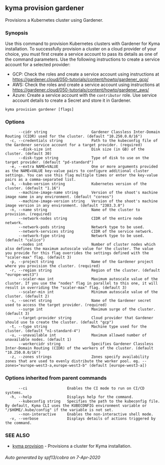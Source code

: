 ## kyma provision gardener

Provisions a Kubernetes cluster using Gardener.

### Synopsis

Use this command to provision Kubernetes clusters with Gardener for Kyma installation. 
To successfully provision a cluster on a cloud provider of your choice, you must first create a service account to pass its details as one of the command parameters. 
Use the following instructions to create a service account for a selected provider:
- GCP: Check the roles and create a service account using instructions at https://gardener.cloud/050-tutorials/content/howto/gardener_gcp/
- AWS: Check the roles and create a service account using instructions at https://gardener.cloud/050-tutorials/content/howto/gardener_aws/ 
- Azure: Create a service account with the `contributor` role. Use service account details to create a Secret and store it in Gardener.

```
kyma provision gardener [flags]
```

### Options

```
      --cidr string                    Gardener Classless Inter-Domain Routing (CIDR) used for the cluster. (default "10.250.0.0/16")
  -c, --credentials string             Path to the kubeconfig file of the Gardener service account for a target provider. (required)
      --disk-size int                  Disk size (in GB) of the cluster. (default 30)
      --disk-type string               Type of disk to use on the target provider. (default "pd-standard")
  -e, --extra NAME=VALUE               One or more arguments provided as the NAME=VALUE key-value pairs to configure additional cluster settings. You can use this flag multiple times or enter the key-value pairs as a comma-separated list.
  -k, --kube-version string            Kubernetes version of the cluster. (default "1.16")
      --machine-image-name string      Version of the shoot's machine image name in any environment. (default "coreos")
      --machine-image-version string   Version of the shoot's machine image version in any environment. (default "2303.3.0")
  -n, --name string                    Name of the cluster to provision. (required)
      --network-nodes string           CIDR of the entire node network.
      --network-pods string            Network type to be used.
      --network-services string        CIDR of the service network.
      --network-type string            Network type to be used. (default "calico")
      --nodes int                      Number of cluster nodes which also defines the maximum autoscale value for the cluster. The value you provide for this flag overrides the settings defined with the "scaler-max" flag. (default 3)
  -p, --project string                 Name of the Gardener project where you provision the cluster. (required)
  -r, --region string                  Region of the cluster. (default "europe-west3")
      --scaler-max int                 Maximum autoscale value of the cluster. If you use the "nodes" flag in parallel to this one, it will result in overriding the "scaler-max" flag. (default 3)
      --scaler-min int                 Minimum autoscale value of the cluster. (default 2)
  -s, --secret string                  Name of the Gardener secret used to access the target provider. (required)
      --surge int                      Maximum surge of the cluster. (default 3)
      --target-provider string         Cloud provider that Gardener should use to create the cluster. (default "gcp")
  -t, --type string                    Machine type used for the cluster. (default "n1-standard-4")
  -u, --unavailable int                Maximum allowed number of unavailable nodes. (default 1)
      --workercidr string              Specifies Gardener Classless Inter-Domain Routing (CIDR) of the workers of the cluster. (default "10.250.0.0/16")
  -z, --zones strings                  Zones specify availability zones that are used to evenly distribute the worker pool. eg. --zones="europe-west3-a,europe-west3-b" (default [europe-west3-a])
```

### Options inherited from parent commands

```
      --ci                  Enables the CI mode to run on CI/CD systems.
  -h, --help                Displays help for the command.
      --kubeconfig string   Specifies the path to the kubeconfig file. By default, Kyma CLI uses the KUBECONFIG environment variable or "/$HOME/.kube/config" if the variable is not set.
      --non-interactive     Enables the non-interactive shell mode.
  -v, --verbose             Displays details of actions triggered by the command.
```

### SEE ALSO

* [kyma provision](kyma_provision.md)	 - Provisions a cluster for Kyma installation.

###### Auto generated by spf13/cobra on 7-Apr-2020
